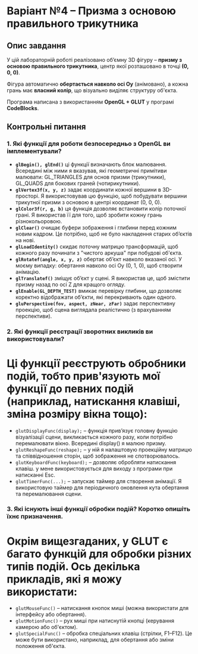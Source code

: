 # Варіант №4 – Призма з основою правильного трикутника

## Опис завдання

У цій лабораторній роботі реалізовано об’ємну 3D фігуру – **призму з основою правильного трикутника**, центр якої розташовано в точці **(0, 0, 0)**.

Фігура автоматично **обертається навколо осі Oy** (анімовано), а кожна грань має **власний колір**, що візуально виділяє структуру об'єкта.

Програма написана з використанням **OpenGL + GLUT** у програмі **CodeBlocks**.


## Контрольні питання

### 1. Які функції для роботи безпосередньо з OpenGL ви імплементували?

- **`glBegin(), glEnd()`**
ці функції визначають блок малювання. Всередині між ними я вказував, які геометричні примітиви малювати: GL_TRIANGLES для основ призми (трикутники), GL_QUADS для бокових граней (чотирикутники).
- **`glVertex3f(x, y, z)`**
задає координати кожної вершини в 3D-просторі. Я використовував цю функцію, щоб побудувати вершини трикутної призми з основою в центрі координат (0, 0, 0).
- **`glColor3f(r, g, b)`**
ця функція дозволяє встановити колір поточної грані. Я використав її для того, щоб зробити кожну грань різнокольоровою.
- **`glClear()`**
очищає буфери зображення і глибини перед кожним новим кадром. Це потрібно, щоб не було накладення старих об’єктів на нові.
- **`glLoadIdentity()`**
скидає поточну матрицю трансформацій, щоб кожного разу починати з "чистого аркуша" при побудові об'єкта.
- **`glRotatef(angle, x, y, z)`**
обертає об’єкт навколо вказаної осі. У моєму випадку: обертання навколо осі Oy (0, 1, 0), щоб створити анімацію.
- **`glTranslatef()`**
зміщує об’єкт у сцені. Я використав це, щоб змістити призму назад по осі Z для кращого огляду.
- **`glEnable(GL_DEPTH_TEST)`**
вмикає перевірку глибини, що дозволяє коректно відображати об’єкти, які перекривають один одного.
- **`gluPerspective(fov, aspect, zNear, zFar)`**
задає перспективну проекцію, щоб сцена виглядала реалістично (з врахуванням перспективи).


### 2. Які функції реєстрації зворотних викликів ви використовували?
# Ці функції реєструють обробники подій, тобто прив'язують мої функції до певних подій (наприклад, натискання клавіші, зміна розміру вікна тощо):


- `glutDisplayFunc(display);` – функція прив’язує головну функцію візуалізації сцени, викликається кожного разу, коли потрібно перемалювати вікно. Всередині display() я малюю призму.
- `glutReshapeFunc(reshape);` – у ній я налаштовую проекційну матрицю та співвідношення сторін, щоб зображення не спотворювалось.
- `glutKeyboardFunc(keyboard);` – дозволяє обробляти натискання клавіш. у мене використовується для виходу з програми при натисканні Esc.
- `glutTimerFunc(...);` – запускає таймер для створення анімації. Я використовую таймер для періодичного оновлення кута обертання та перемалювання сцени.


### 3. Які існують інші функції обробки подій? Коротко опишіть їхнє призначення.
# Окрім вищезгаданих, у GLUT є багато функцій для обробки різних типів подій. Ось декілька прикладів, які я можу використати:

- `glutMouseFunc()` – натискання кнопок миші (можна використати для інтерфейсу або обертання).
- `glutMotionFunc()` – рух миші при натиснутій кнопці (керування камерою або об'єктом).
- `glutSpecialFunc()` – обробка спеціальних клавіш (стрілки, F1–F12). Це може бути використано, наприклад, для обертання або зміни положення об'єкта.

